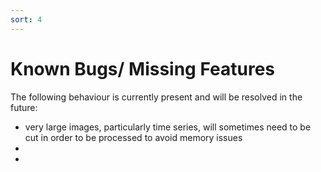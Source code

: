 ```yaml
---
sort: 4
---
```


# Known Bugs/ Missing Features

The following behaviour is currently present and will be resolved in the future:

- very large images, particularly time series, will sometimes need to be cut in order to be processed to avoid
memory issues 
-  
- 
  
